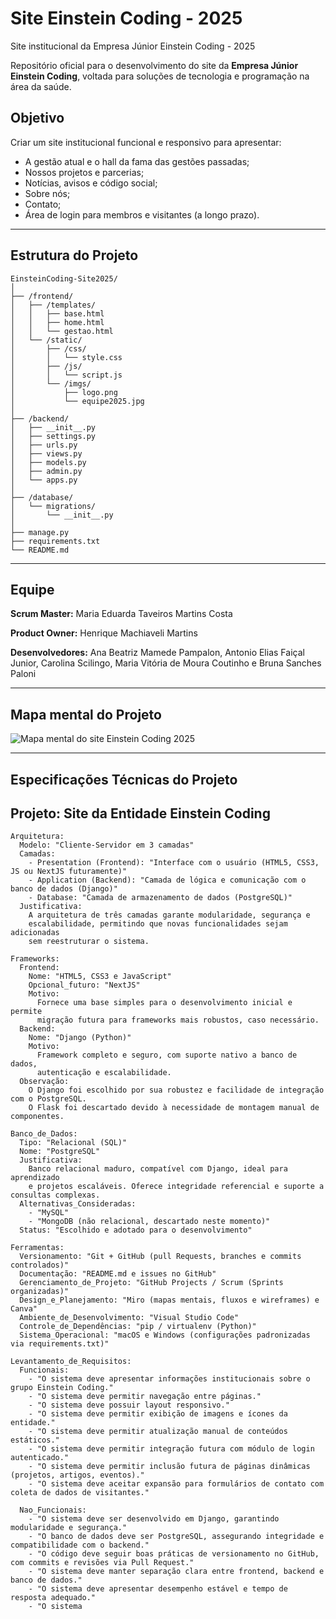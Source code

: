 # Site Einstein Coding - 2025
Site institucional da Empresa Júnior Einstein Coding - 2025

Repositório oficial para o desenvolvimento do site da **Empresa Júnior Einstein Coding**, voltada para soluções de tecnologia e programação na área da saúde.

## Objetivo
Criar um site institucional funcional e responsivo para apresentar:
- A gestão atual e o hall da fama das gestões passadas;
- Nossos projetos e parcerias;
- Notícias, avisos e código social;
- Sobre nós;
- Contato;
- Área de login para membros e visitantes (a longo prazo).

---

## Estrutura do Projeto

```
EinsteinCoding-Site2025/
│
├── /frontend/                    
│   ├── /templates/             
│   │   ├── base.html
│   │   ├── home.html
│   │   └── gestao.html
│   └── /static/                  
│       ├── /css/
│       │   └── style.css
│       ├── /js/
│       │   └── script.js
│       └── /imgs/
│           ├── logo.png
│           └── equipe2025.jpg
│
├── /backend/                     
│   ├── __init__.py
│   ├── settings.py
│   ├── urls.py
│   ├── views.py
│   ├── models.py
│   ├── admin.py
│   └── apps.py
│
├── /database/                    
│   └── migrations/               
│       └── __init__.py
│
├── manage.py                     
├── requirements.txt
└── README.md

```

---

## Equipe
**Scrum Master:** Maria Eduarda Taveiros Martins Costa

**Product Owner:** Henrique Machiaveli Martins

**Desenvolvedores:** Ana Beatriz Mamede Pampalon, Antonio Elias Faiçal Junior, Carolina Scilingo, Maria Vitória de Moura Coutinho e Bruna Sanches Paloni

---

## Mapa mental do Projeto
![Mapa mental do site Einstein Coding 2025](https://github.com/mariatmcosta/EinsteinCoding-Site2025/blob/main/frontend/static/imgs/Captura%20de%20Tela%202025-10-20%20às%2023.11.17.png)

---

## Especificações Técnicas do Projeto
## Projeto: Site da Entidade Einstein Coding

```
Arquitetura:
  Modelo: "Cliente-Servidor em 3 camadas"
  Camadas:
    - Presentation (Frontend): "Interface com o usuário (HTML5, CSS3, JS ou NextJS futuramente)"
    - Application (Backend): "Camada de lógica e comunicação com o banco de dados (Django)"
    - Database: "Camada de armazenamento de dados (PostgreSQL)"
  Justificativa:
    A arquitetura de três camadas garante modularidade, segurança e
    escalabilidade, permitindo que novas funcionalidades sejam adicionadas
    sem reestruturar o sistema.

Frameworks:
  Frontend:
    Nome: "HTML5, CSS3 e JavaScript"
    Opcional_futuro: "NextJS"
    Motivo:
      Fornece uma base simples para o desenvolvimento inicial e permite
      migração futura para frameworks mais robustos, caso necessário.
  Backend:
    Nome: "Django (Python)"
    Motivo:
      Framework completo e seguro, com suporte nativo a banco de dados,
      autenticação e escalabilidade.
  Observação:
    O Django foi escolhido por sua robustez e facilidade de integração com o PostgreSQL.
    O Flask foi descartado devido à necessidade de montagem manual de componentes.

Banco_de_Dados:
  Tipo: "Relacional (SQL)"
  Nome: "PostgreSQL"
  Justificativa:
    Banco relacional maduro, compatível com Django, ideal para aprendizado
    e projetos escaláveis. Oferece integridade referencial e suporte a consultas complexas.
  Alternativas_Consideradas:
    - "MySQL"
    - "MongoDB (não relacional, descartado neste momento)"
  Status: "Escolhido e adotado para o desenvolvimento"

Ferramentas:
  Versionamento: "Git + GitHub (pull Requests, branches e commits controlados)"
  Documentação: "README.md e issues no GitHub"
  Gerenciamento_de_Projeto: "GitHub Projects / Scrum (Sprints organizadas)"
  Design_e_Planejamento: "Miro (mapas mentais, fluxos e wireframes) e Canva"
  Ambiente_de_Desenvolvimento: "Visual Studio Code"
  Controle_de_Dependências: "pip / virtualenv (Python)"
  Sistema_Operacional: "macOS e Windows (configurações padronizadas via requirements.txt)"

Levantamento_de_Requisitos:
  Funcionais:
    - "O sistema deve apresentar informações institucionais sobre o grupo Einstein Coding."
    - "O sistema deve permitir navegação entre páginas."
    - "O sistema deve possuir layout responsivo."
    - "O sistema deve permitir exibição de imagens e ícones da entidade."
    - "O sistema deve permitir atualização manual de conteúdos estáticos."
    - "O sistema deve permitir integração futura com módulo de login autenticado."
    - "O sistema deve permitir inclusão futura de páginas dinâmicas (projetos, artigos, eventos)."
    - "O sistema deve aceitar expansão para formulários de contato com coleta de dados de visitantes."

  Nao_Funcionais:
    - "O sistema deve ser desenvolvido em Django, garantindo modularidade e segurança."
    - "O banco de dados deve ser PostgreSQL, assegurando integridade e compatibilidade com o backend."
    - "O código deve seguir boas práticas de versionamento no GitHub, com commits e revisões via Pull Request."
    - "O sistema deve manter separação clara entre frontend, backend e banco de dados."
    - "O sistema deve apresentar desempenho estável e tempo de resposta adequado."
    - "O sistema

```
